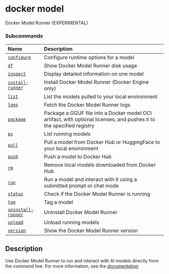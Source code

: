 # docker model

<!---MARKER_GEN_START-->
Docker Model Runner (EXPERIMENTAL)

### Subcommands

| Name                                            | Description                                                                                                           |
|:------------------------------------------------|:----------------------------------------------------------------------------------------------------------------------|
| [`configure`](model_configure.md)               | Configure runtime options for a model                                                                                 |
| [`df`](model_df.md)                             | Show Docker Model Runner disk usage                                                                                   |
| [`inspect`](model_inspect.md)                   | Display detailed information on one model                                                                             |
| [`install-runner`](model_install-runner.md)     | Install Docker Model Runner (Docker Engine only)                                                                      |
| [`list`](model_list.md)                         | List the models pulled to your local environment                                                                      |
| [`logs`](model_logs.md)                         | Fetch the Docker Model Runner logs                                                                                    |
| [`package`](model_package.md)                   | Package a GGUF file into a Docker model OCI artifact, with optional licenses, and pushes it to the specified registry |
| [`ps`](model_ps.md)                             | List running models                                                                                                   |
| [`pull`](model_pull.md)                         | Pull a model from Docker Hub or HuggingFace to your local environment                                                 |
| [`push`](model_push.md)                         | Push a model to Docker Hub                                                                                            |
| [`rm`](model_rm.md)                             | Remove local models downloaded from Docker Hub                                                                        |
| [`run`](model_run.md)                           | Run a model and interact with it using a submitted prompt or chat mode                                                |
| [`status`](model_status.md)                     | Check if the Docker Model Runner is running                                                                           |
| [`tag`](model_tag.md)                           | Tag a model                                                                                                           |
| [`uninstall-runner`](model_uninstall-runner.md) | Uninstall Docker Model Runner                                                                                         |
| [`unload`](model_unload.md)                     | Unload running models                                                                                                 |
| [`version`](model_version.md)                   | Show the Docker Model Runner version                                                                                  |



<!---MARKER_GEN_END-->

## Description

Use Docker Model Runner to run and interact with AI models directly from the command line.
For more information, see the [documentation](https://docs.docker.com/ai/model-runner/)
